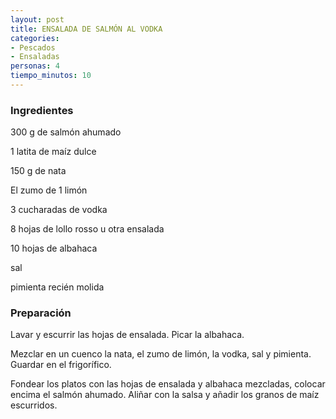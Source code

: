 ```yaml
---
layout: post
title: ENSALADA DE SALMÓN AL VODKA
categories:
- Pescados
- Ensaladas
personas: 4 
tiempo_minutos: 10 
---
```

<h3>Ingredientes</h3>
300 g de salmón ahumado

1 latita de maíz dulce

150 g de nata

El zumo de 1 limón

3 cucharadas de vodka

8 hojas de lollo rosso u otra ensalada

10 hojas de albahaca

sal

pimienta recién molida

<h3>Preparación</h3>
Lavar y escurrir las hojas de ensalada. Picar la albahaca.

Mezclar en un cuenco la nata, el zumo de limón, la vodka, sal y pimienta. Guardar en el frigorífico.

Fondear los platos con las hojas de ensalada y albahaca mezcladas, colocar encima el salmón ahumado. Aliñar con la salsa y añadir los granos de maíz escurridos.